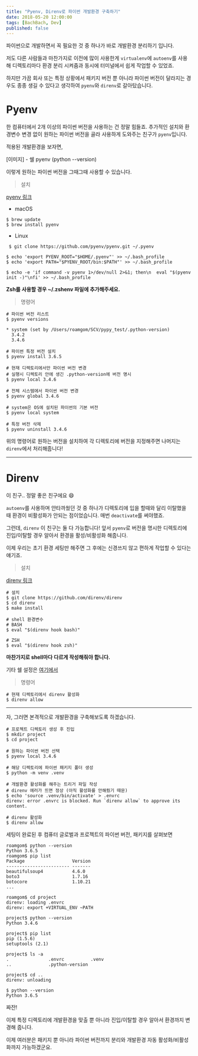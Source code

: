 ```yaml
---
title: "Pyenv, Direnv로 파이썬 개발환경 구축하기"
date: 2018-05-20 12:00:00
tags: [BachBach, Dev]
published: false
---
```


파이썬으로 개발하면서 꼭 필요한 것 중 하나가 바로 개발환경 분리하기 입니다.

저도 다른 사람들과 마찬가지로 이전에 많이 사용한게 `virtualenv`에 `autoenv`를 사용해 디렉토리마다 환경 분리 시켜줌과 동시에 터미널에서 쉽게 작업할 수 있었죠.

하지만 가끔 회사 또는 특정 상황에서 패키지 버전 뿐 아니라 파이썬 버전이 달라지는 경우도 종종 생길 수 있다고 생각하여 `pyenv`와 `direnv`로 갈아탔습니다.

# Pyenv

한 컴퓨터에서 2개 이상의 파이썬 버전을 사용하는 건 정말 힘들죠. 추가적인 설치와 환경변수 변경 없이 원하는 파이썬 버전을 골라 사용하게 도와주는 친구가 `pyenv`입니다.

적용된 개발환경을 보자면,

[이미지] - 쉘 pyenv (python --version)

이렇게 원하는 파이썬 버전을 그때그때 사용할 수 있습니다.

> 설치 

[pyenv 링크](https://github.com/pyenv/pyenv)

* macOS

```shell
$ brew update
$ brew install pyenv
```

* Linux

```shell
 $ git clone https://github.com/pyenv/pyenv.git ~/.pyenv

$ echo 'export PYENV_ROOT="$HOME/.pyenv"' >> ~/.bash_profile
$ echo 'export PATH="$PYENV_ROOT/bin:$PATH"' >> ~/.bash_profile

$ echo -e 'if command -v pyenv 1>/dev/null 2>&1; then\n  eval "$(pyenv init -)"\nfi' >> ~/.bash_profile
```

**Zsh를 사용할 경우 ~/.zshenv 파일에 추가해주세요.**

> 명령어

```shell
# 파이썬 버전 리스트
$ pyenv versions

* system (set by /Users/roamgom/SCV/pypy_test/.python-version)
  3.4.2
  3.4.6

# 파이썬 특정 버전 설치
$ pyenv install 3.6.5

# 현재 디렉토리에서만 파이썬 버전 변경
# 실행시 디렉토리 안에 생긴 .python-version에 버전 명시
$ pyenv local 3.4.6

# 전체 시스템에서 파이썬 버전 변경
$ pyenv global 3.4.6

# system은 OS에 설치된 파이썬의 기본 버전
$ pyenv local system

# 특정 버전 삭제
$ pyenv uninstall 3.4.6
```

위의 명령어로 원하는 버전을 설치하여 각 디렉토리에 버전을 지정해주면 나머지는 `direnv`에서 처리해줍니다!

---

# Direnv

이 친구.. 정말 좋은 친구에요 :smile:

`autoenv`를 사용하며 안타까웠던 것 중 하나가 디렉토리에 입을 할때와 달리 이탈했을 때 환경이 비활성화가 안되는 점이었습니다. 매번 `deactivate`를 써야했죠.

그런데, `direnv` 이 친구는 둘 다 가능합니다! 앞서 `pyenv`로 버전을 명시한 디렉토리에 진입/이탈할 경우 알아서 환경을 활성/비활성화 해줍니다.

이제 우리는 초기 환경 세팅만 해주면 그 후에는 신경쓰지 않고 편하게 작업할 수 있다는 얘기죠.

> 설치

[direnv 링크](https://direnv.net/)

```shell
# 설치
$ git clone https://github.com/direnv/direnv
$ cd direnv
$ make install

# shell 환경변수
# BASH
$ eval "$(direnv hook bash)"

# ZSH
$ eval "$(direnv hook zsh)"
```

**마찬가지로 shell마다 다르게 작성해줘야 합니다.**

기타 쉘 설정은 [여기에서](https://direnv.net/)

> 명령어

```shell
# 현재 디렉토리에서 direnv 활성화
$ direnv allow
```

---

자, 그러면 본격적으로 개발환경을 구축해보도록 하겠습니다.

```shell
# 프로젝트 디렉토리 생성 후 진입
$ mkdir project
$ cd project

# 원하는 파이썬 버전 선택
$ pyenv local 3.4.6

# 해당 디렉토리에 파이썬 패키지 폴더 생성
$ python -m venv .venv

# 개발환경 활성화를 해주는 트리거 파일 작성
# direnv 에러가 뜨면 정상 (아직 활성화를 안해줬기 때문)
$ echo 'source .venv/bin/activate' > .envrc
direnv: error .envrc is blocked. Run `direnv allow` to approve its content.

# direnv 활성화
$ direnv allow
```

세팅이 완료된 후 컴퓨터 글로벌과 프로젝트의 파이썬 버전, 패키지를 살펴보면

```shell
roamgom$ python --version
Python 3.6.5
roamgom$ pip list
Package                  Version
------------------------ -------
beautifulsoup4           4.6.0
boto3                    1.7.16
botocore                 1.10.21
...

roamgom$ cd project
direnv: loading .envrc
direnv: export +VIRTUAL_ENV ~PATH

project$ python --version
Python 3.4.6

project$ pip list
pip (1.5.6)
setuptools (2.1)

project$ ls -a
.               .envrc          .venv
..              .python-version

project$ cd ..
direnv: unloading

$ python --version
Python 3.6.5
```

짜잔!

이제 특정 디렉토리에 개발환경을 맞출 뿐 아니라
진입/이탈할 경우 알아서 환경까지 변경해 줍니다.

이제 여러분은 패키지 뿐 아니라 파이썬 버전까지 분리와 개발환경 자동 활성화/비활성화까지 가능하겠군요.


